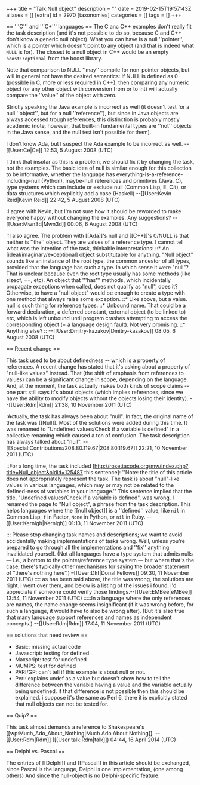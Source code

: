 +++
title = "Talk:Null object"
description = ""
date = 2019-02-15T19:57:43Z
aliases = []
[extra]
id = 2970
[taxonomies]
categories = []
tags = []
+++

== '''C'''   and   '''C+'''   languages ==
The C anc C++ examples don't really fit the task description (and it's not possible to do so, because C and C++ don't know a generic null object). What you can have is a null ''pointer'', which is a pointer which doesn't point to any object (and that is indeed what <code>NULL</code> is for). The closest to a null object in C++ would be an empty <code>boost::optional</code> from the boost library.

Note that comparison to NULL ''may'' compile for non-pointer objects, but will in general not have the desired semantics: If NULL is defined as 0 (possible in C, more or less required in C++), then comparing any numeric object (or any other object with conversion from or to int) will actually compare the ''value'' of the object with zero.

Strictly speaking the Java example is incorrect as well (it doesn't test for a null ''object'', but for a null ''reference''), but since in Java objects are always accessed trough references, this distinction is probably mostly academic (note, however, that built-in fundamental types are ''not'' objects in the Java sense, and the null test isn't possible for them).

I don't know Ada, but I suspect the Ada example to be incorrect as well. --[[User:Ce|Ce]] 12:53, 5 August 2008 (UTC)

I think that insofar as this is a problem, we should fix it by changing the task, not the examples. The basic idea of null is similar enough for this collection to be informative, whether the language has everything-is-a-reference-including-null (Python), maybe-null references and primitives (Java, C), type systems which can include or exclude null (Common Lisp, E, C#), or data structures which explicitly add a case (Haskell) --[[User:Kevin Reid|Kevin Reid]] 22:42, 5 August 2008 (UTC)

:I agree with Kevin, but I'm not sure how it should be reworded to make everyone happy without changing the examples. Any suggestions? --[[User:Mwn3d|Mwn3d]] 00:06, 6 August 2008 (UTC)

::I also agree. The problem with [[Ada]]'s null and [[C++]]'s 0/NULL is that neither is ''the'' object. They are values of a reference type. I cannot tell what was the intention of the task, thinkable interpretations:
::* An [ideal/imaginary/exceptional] object substitutable for anything. "Null object" sounds like an instance of the root type, the common ancestor of all types, provided that the language has such a type. In which sense it were "null"? That is unclear because even the root type usually has some methods (like sizeof, ==, etc). An object that '''has''' methods, which incidentally propagate exceptions when called, does not qualify as "null", does it? Otherwise, to have a "null object" would be enough to create a type with one method that always raise some exception.
::* Like above, but a value. null is such thing for reference types.
::* Unbound name. That could be a forward declaration, a deferred constant, external object (to be linked to) etc, which is left unbound until program crashes attempting to access the corresponding object (= a language design fault). Not very promising.
::* Anything else?
:: --[[User:Dmitry-kazakov|Dmitry-kazakov]] 08:05, 6 August 2008 (UTC)

== Recent change ==

This task used to be about definedness -- which is a property of references.  A recent change has stated that it's asking about a property of "null-like values" instead.  That (the shift of emphasis from references to values) can be a significant change in scope, depending on the language.  And, at the moment, the task actually makes both kinds of scope claims -- one part still says it's about objects (which implies references, since we have the ability to modify objects without the objects losing their identity).  --[[User:Rdm|Rdm]] 21:38, 10 November 2011 (UTC)

:Actually, the task has always been about "null". In fact, the original name of the task was [[Null]]. Most of the solutions were added during this time. It was renamed to "Undefined values/Check if a variable is defined" in a collective renaming which caused a ton of confusion. The task description has always talked about "null". --[[Special:Contributions/208.80.119.67|208.80.119.67]] 22:21, 10 November 2011 (UTC)

::For a long time, the task included [http://rosettacode.org/mw/index.php?title=Null_object&oldid=125487 this sentence]: ''Note: the title of this article does not appropriately represent the task. The task is about "null"-like values in various languages, which may or may not be related to the defined-ness of variables in your language.'' This sentence implied that the title, "Undefined values/Check if a variable is defined", was wrong. I renamed the page to "Null object", a phrase from the task description. This helps languages where the [[null object]] is a ''defined'' value, like <code>nil</code> in Common Lisp, <code>f</code> in Factor, <code>None</code> in Python, or <code>nil</code> in Ruby. --[[User:Kernigh|Kernigh]] 01:13, 11 November 2011 (UTC)

::: Please stop changing task names and descriptions; we want to avoid accidentally making implementations of tasks wrong. Well, unless you're prepared to go through all the implementations and ''fix'' anything invalidated yourself. (Not all languages have a type system that admits nulls — i.e., a bottom to the pointer/reference type system — but where that's the case, there's typically other mechanisms for saying the broader statement of “there's nothing here”.) –[[User:Dkf|Donal Fellows]] 09:30, 11 November 2011 (UTC)
:::: as has been said above, the title was wrong, the solutions are right. i went over them, and below is a listing of the issues i found. i'd appreciate if someone could verify those findings.--[[User:EMBee|eMBee]] 13:54, 11 November 2011 (UTC)
:::::In a language where the only references are names, the name change seems  insignificant (if it was wrong before, for such a language, it would have to also be wrong after).  (But it's also true that many language support references and names as independent concepts.) --[[User:Rdm|Rdm]] 17:04, 11 November 2011 (UTC)

== solutions that need review ==

* Basic: missing actual code
* Javascript: testing for defined
* Maxscript: test for undefined
* MUMPS: test for defined
* PARI/GP: can't tell if this example is about null or not.
* Perl: explains undef as a value but doesn't show how to tell the difference between the variable having a value and the variable actually being undefined. if that difference is not possible then this should be explained. i suppose it's the same as Perl 6, there it is explicitly stated that null objects can not be tested for.

== Quip? ==

This task almost demands a reference to Shakespeare's [[wp:Much_Ado_About_Nothing|Much Ado About Nothing]]. --[[User:Rdm|Rdm]] ([[User talk:Rdm|talk]]) 04:44, 16 April 2014 (UTC)

== Delphi vs. Pascal ==

The entries of [[Delphi]] and [[Pascal]] in this article should be exchanged, since Pascal is the language, Delphi is one implementation, (one among others)
And since the null-object is no Delphi-specific feature.
